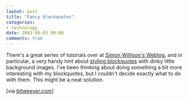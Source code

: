 ```yaml
---
layout: post
title: "Fancy blockquotes"
categories:
- technology
date: 2003-06-03 00:00
comments: true
---
```


<p>There's a great series of tutorials over at <a href="http://simon.incutio.com">Simon Willison's Weblog</a>, and in particular, a very handy hint about <a href="http://simon.incutio.com/archive/2003/05/21/stylingBlockquotes" title="Styling blockquotes with CSS">styling blockquotes</a> with dinky little background images. I've been thinking about doing something a bit more interesting with my blockquotes, but I couldn't decide exactly what to do with them. This might be a neat solution.</p>

<p>[via <a href="http://www.bitweever.com/blog/archives/000589.php#000589" title="Bitweever">bitweever.com</a>]</p>


